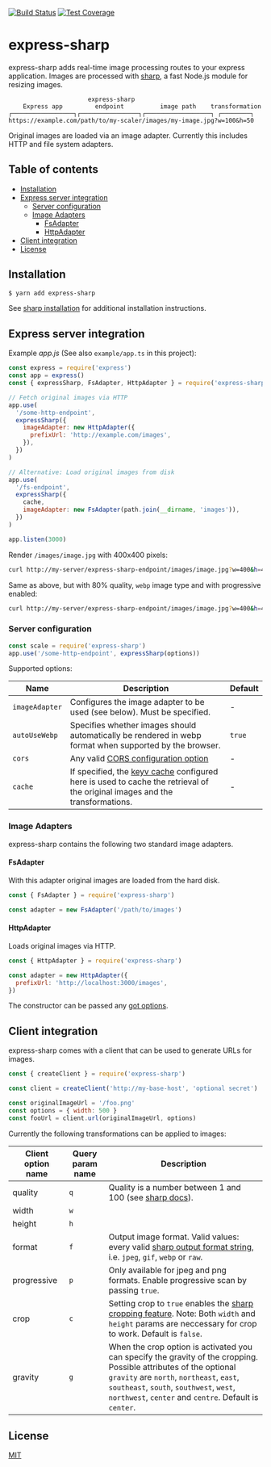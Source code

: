 [![Build Status][build-image]][build-url]
[![Test Coverage][coveralls-image]][coveralls-url]

# express-sharp <!-- omit in toc -->

express-sharp adds real-time image processing routes to your express application. Images are processed with [sharp](https://github.com/lovell/sharp), a fast Node.js module for resizing images.

```
                      express-sharp
    Express app         endpoint          image path    transformation                
┌─────────────────┐┌────────────────┐┌──────────────────┐ ┌────────┐
https://example.com/path/to/my-scaler/images/my-image.jpg?w=100&h=50
```

Original images are loaded via an image adapter. Currently this includes HTTP and file system adapters.

## Table of contents <!-- omit in toc -->

- [Installation](#installation)
- [Express server integration](#express-server-integration)
  - [Server configuration](#server-configuration)
  - [Image Adapters](#image-adapters)
    - [FsAdapter](#fsadapter)
    - [HttpAdapter](#httpadapter)
- [Client integration](#client-integration)
- [License](#license)


## Installation

```sh
$ yarn add express-sharp
```

See [sharp installation](https://sharp.pixelplumbing.com/install) for additional installation instructions.

## Express server integration

Example *app.js* (See also `example/app.ts` in this project):

```js
const express = require('express')
const app = express()
const { expressSharp, FsAdapter, HttpAdapter } = require('express-sharp')

// Fetch original images via HTTP
app.use(
  '/some-http-endpoint',
  expressSharp({
    imageAdapter: new HttpAdapter({
      prefixUrl: 'http://example.com/images',
    }),
  })
)

// Alternative: Load original images from disk
app.use(
  '/fs-endpoint',
  expressSharp({
    cache,
    imageAdapter: new FsAdapter(path.join(__dirname, 'images')),
  })
)

app.listen(3000)
```

Render `/images/image.jpg` with 400x400 pixels:

```sh
curl http://my-server/express-sharp-endpoint/images/image.jpg?w=400&h=400
```

Same as above, but with 80% quality, `webp` image type and with progressive enabled:

```sh
curl http://my-server/express-sharp-endpoint/images/image.jpg?w=400&h=400&f=webp&q=80&p
```

### Server configuration

```js
const scale = require('express-sharp')
app.use('/some-http-endpoint', expressSharp(options))
```

Supported options:

| Name | Description | Default |
|------|-------------|---------|
| `imageAdapter` | Configures the image adapter to be used (see below). Must be specified. | - |
| `autoUseWebp` | Specifies whether images should automatically be rendered in webp format when supported by the browser. | `true` |
| `cors` | Any valid [CORS configuration option](https://expressjs.com/en/resources/middleware/cors.html) | - |
| `cache` | If specified, the [keyv cache]((https://github.com/lukechilds/keyv)) configured here is used to cache the retrieval of the original images and the transformations. | - |

### Image Adapters

express-sharp contains the following two standard image adapters.

#### FsAdapter

With this adapter original images are loaded from the hard disk.

```js
const { FsAdapter } = require('express-sharp')

const adapter = new FsAdapter('/path/to/images')
```

#### HttpAdapter

Loads original images via HTTP.

```js
const { HttpAdapter } = require('express-sharp')

const adapter = new HttpAdapter({
  prefixUrl: 'http://localhost:3000/images',
})
```

The constructor can be passed any [got options](https://github.com/sindresorhus/got#options).

## Client integration

express-sharp comes with a client that can be used to generate URLs for images.

```js
const { createClient } = require('express-sharp')

const client = createClient('http://my-base-host', 'optional secret')

const originalImageUrl = '/foo.png'
const options = { width: 500 }
const fooUrl = client.url(originalImageUrl, options)
```

Currently the following transformations can be applied to images:

| Client option name | Query param name | Description |
|--------------------|------------------|-------------|
| quality | `q` | Quality is a number between 1 and 100 (see [sharp docs](https://sharp.pixelplumbing.com/en/stable/api-output/)). |
| width | `w` |
| height | `h` |
| format | `f` | Output image format. Valid values: every valid [sharp output format string](https://sharp.pixelplumbing.com/api-output#toformat), i.e. `jpeg`, `gif`, `webp` or `raw`. |
| progressive | `p` | Only available for jpeg and png formats. Enable progressive scan by passing `true`. |
| crop | `c` | Setting crop to `true` enables the [sharp cropping feature](https://sharp.pixelplumbing.com/api-resize#crop). Note: Both `width` and `height` params are neccessary for crop to work. Default is `false`. |
| gravity | `g` | When the crop option is activated you can specify the gravity of the cropping. Possible attributes of the optional `gravity` are `north`, `northeast`, `east`, `southeast`, `south`, `southwest`, `west`, `northwest`, `center` and `centre`. Default is `center`. |

## License

[MIT](LICENSE)

[coveralls-image]: https://img.shields.io/coveralls/pmb0/express-sharp/master.svg
[coveralls-url]: https://coveralls.io/r/pmb0/express-sharp?branch=master
[build-image]: https://github.com/pmb0/express-sharp/workflows/Tests/badge.svg
[build-url]: https://github.com/pmb0/express-sharp/actions?query=workflow%3ATests
